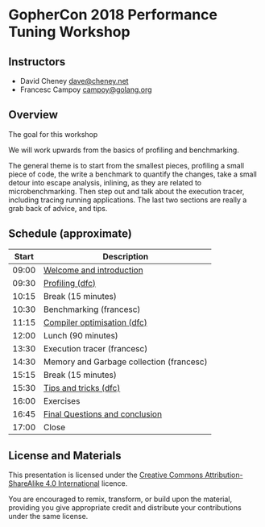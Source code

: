 # GopherCon 2018 Performance Tuning Workshop

## Instructors

- David Cheney <dave@cheney.net>
- Francesc Campoy <campoy@golang.org>



## Overview

The goal for this workshop 

We will work upwards from the basics of profiling and benchmarking. 


The general theme is to start from the smallest pieces, profiling a small piece of code, the write a benchmark to quantify the changes, take a small detour into escape analysis, inlining, as they are related to microbenchmarking. Then step out and talk about the execution tracer, including tracing running applications. The last two sections are really a grab back of advice, and tips.


## Schedule (approximate)

| Start | Description |
| --- | --- |
| 09:00 | [Welcome and introduction][1] |
| 09:30 | [Profiling (dfc)][2] |
| 10:15 | Break (15 minutes) |
| 10:30 | Benchmarking (francesc) |
| 11:15 | [Compiler optimisation (dfc)][4]|
| 12:00 | Lunch (90 minutes) |
| 13:30 | Execution tracer (francesc) |
| 14:30 | Memory and Garbage collection (francesc) |
| 15:15 | Break (15 minutes) |
| 15:30 | [Tips and tricks (dfc)][6] |
| 16:00 | Exercises |
| 16:45 | [Final Questions and conclusion][8] |
| 17:00 | Close |


## License and Materials

This presentation is licensed under the [Creative Commons Attribution-ShareAlike 4.0 International](https://creativecommons.org/licenses/by-sa/4.0/) licence.

You are encouraged to remix, transform, or build upon the material, providing you give appropriate credit and distribute your contributions under the same license.

[1]: 1-welcome/1-welcome.md
[2]: 2-profiling/1-profiling.md
[4]: 4-compiler-optimisation/1-compiler-optimisation.md
[6]: 6-tips-and-tricks/1-tips-and-tricks.md
[8]: 8-conclusion/1-conclusion.md